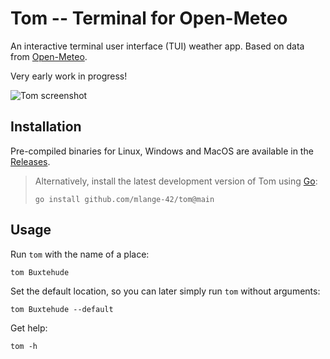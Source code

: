# Tom -- Terminal for Open-Meteo

An interactive terminal user interface (TUI) weather app.
Based on data from [Open-Meteo](https://open-meteo.com/).

Very early work in progress!

![Tom screenshot](https://github.com/mlange-42/tom/assets/44003176/077f681f-7b73-4913-8a20-c9bfd7d3e786)

## Installation

Pre-compiled binaries for Linux, Windows and MacOS are available in the
[Releases](https://github.com/mlange-42/tom/releases).

> Alternatively, install the latest development version of Tom using [Go](https://go.dev):
> ```shell
> go install github.com/mlange-42/tom@main
> ```

## Usage

Run `tom` with the name of a place:

```
tom Buxtehude
```

Set the default location, so you can later simply run `tom` without arguments:

```
tom Buxtehude --default
```

Get help:

```
tom -h
```
